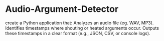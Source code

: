 # Audio-Argument-Detector
create a Python application that: Analyzes an audio file (eg. WAV, MP3). Identifies timestamps where shouting or heated arguments occur. Outputs these timestamps in a clear format (e.g., JSON, CSV, or console logs).
